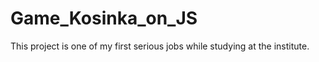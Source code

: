 # Game_Kosinka_on_JS
 
This project is one of my first serious jobs while studying at the institute.
